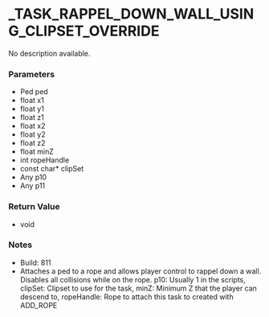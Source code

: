 # _TASK_RAPPEL_DOWN_WALL_USING_CLIPSET_OVERRIDE

No description available.

### Parameters
* Ped ped
* float x1
* float y1
* float z1
* float x2
* float y2
* float z2
* float minZ
* int ropeHandle
* const char* clipSet
* Any p10
* Any p11

### Return Value
* void

### Notes
* Build: 811
* Attaches a ped to a rope and allows player control to rappel down a wall. Disables all collisions while on the rope.
p10: Usually 1 in the scripts, clipSet: Clipset to use for the task, minZ: Minimum Z that the player can descend to, ropeHandle: Rope to attach this task to created with ADD_ROPE

